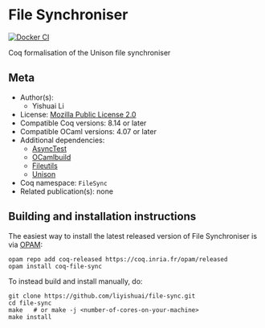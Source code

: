 <!---
This file was generated from `meta.yml`, please do not edit manually.
Follow the instructions on https://github.com/coq-community/templates to regenerate.
--->
# File Synchroniser

[![Docker CI][docker-action-shield]][docker-action-link]

[docker-action-shield]: https://github.com/liyishuai/file-sync/workflows/Docker%20CI/badge.svg?branch=master
[docker-action-link]: https://github.com/liyishuai/file-sync/actions?query=workflow:"Docker%20CI"




Coq formalisation of the Unison file synchroniser

## Meta

- Author(s):
  - Yishuai Li
- License: [Mozilla Public License 2.0](LICENSE)
- Compatible Coq versions: 8.14 or later
- Compatible OCaml versions: 4.07 or later
- Additional dependencies:
  - [AsyncTest](https://github.com/liyishuai/coq-async-test)
  - [OCamlbuild](https://github.com/ocaml/ocamlbuild)
  - [Fileutils](https://github.com/gildor478/ocaml-fileutils)
  - [Unison](https://www.cis.upenn.edu/~bcpierce/unison/)
- Coq namespace: `FileSync`
- Related publication(s): none

## Building and installation instructions

The easiest way to install the latest released version of File Synchroniser
is via [OPAM](https://opam.ocaml.org/doc/Install.html):

```shell
opam repo add coq-released https://coq.inria.fr/opam/released
opam install coq-file-sync
```

To instead build and install manually, do:

``` shell
git clone https://github.com/liyishuai/file-sync.git
cd file-sync
make   # or make -j <number-of-cores-on-your-machine> 
make install
```



